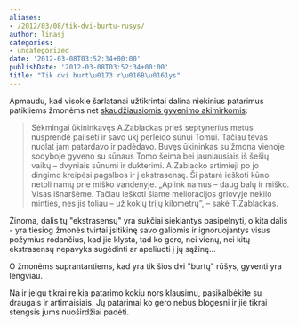 ```yaml
---
aliases:
- /2012/03/08/tik-dvi-burtu-rusys/
author: linasj
categories:
- uncategorized
date: '2012-03-08T03:52:34+00:00'
publishDate: '2012-03-08T03:52:34+00:00'
title: "Tik dvi burt\u0173 r\u016B\u0161ys"
---
```

Apmaudu, kad visokie šarlatanai užtikrintai dalina niekinius patarimus patikliems žmonėms net [skaudžiausiomis gyvenimo akimirkomis](http://www.lrytas.lt/?data=20120306&id=akt06_a3120306&p=1&sk_id=99&view=2):

> Sėkmingai ūkininkavęs A.Zablackas prieš septynerius metus nusprendė pailsėti ir savo ūkį perleido sūnui Tomui.
> Tačiau tėvas nuolat jam patardavo ir padėdavo.
> Buvęs ūkininkas su žmona vienoje sodyboje gyveno su sūnaus Tomo šeima bei jauniausiais iš šešių vaikų – dvyniais sūnumi ir dukterimi.
> A.Zablacko artimieji po jo dingimo kreipėsi pagalbos ir į ekstrasensę.
> Ši patarė ieškoti kūno netoli namų prie miško vandenyje.
> „Aplink namus – daug balų ir miško.
> Visas išnaršėme. Tačiau ieškoti šiame melioracijos griovyje nekilo minties, nes jis toliau – už kokių trijų kilometrų”, – sakė T.Zablackas.


Žinoma, dalis tų "ekstrasensų" yra sukčiai siekiantys pasipelnyti, o kita dalis - yra tiesiog žmonės tvirtai įsitikinę savo galiomis ir ignoruojantys visus požymius rodančius, kad jie klysta, tad ko gero, nei vienų, nei kitų ekstrasensų nepavyks sugėdinti ar apeliuoti į jų sąžinę...

O žmonėms suprantantiems, kad yra tik šios dvi "burtų" rūšys, gyventi yra lengviau.

Na ir jeigu tikrai reikia patarimo kokiu nors klausimu, pasikalbėkite su draugais ir artimaisiais. Jų patarimai ko gero nebus blogesni ir jie tikrai stengsis jums nuoširdžiai padėti.
